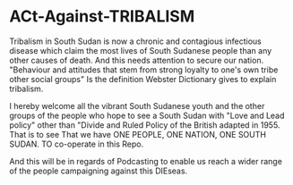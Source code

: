 # ACt-Against-TRIBALISM
Tribalism in South Sudan is now a chronic and contagious infectious disease which claim the most lives of South Sudanese people than any other causes of death. And this needs attention to secure our nation.
"Behaviour and attitudes that stem from strong loyalty to one's own tribe other social groups"
Is the definition Webster Dictionary gives to explain tribalism.

I hereby welcome all the vibrant South Sudanese youth and the other groups of the people who hope to see a South Sudan with "Love and Lead policy" other than "Divide and Ruled Policy of the British adapted in 1955.
That is to see That we have ONE PEOPLE, ONE NATION, ONE SOUTH SUDAN.
TO co-operate in this Repo. 

And this will be in regards of Podcasting to enable us reach a wider range of the people campaigning against this DIEseas.
